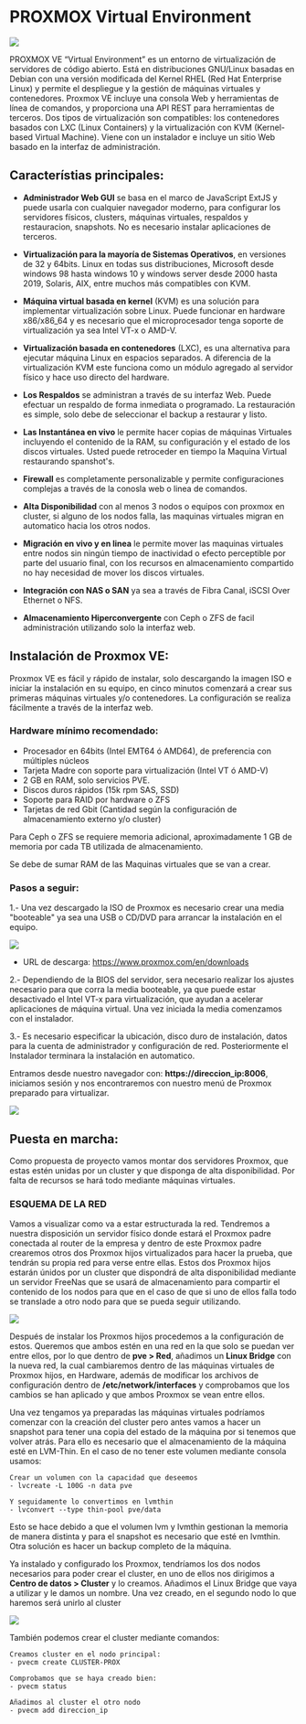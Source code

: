 # PROXMOX Virtual Environment

![](images/proxmox.png)

PROXMOX VE “Virtual Environment” es un entorno de virtualización de servidores de código abierto. 
Está en distribuciones GNU/Linux basadas en Debian con una versión modificada del Kernel RHEL (Red Hat Enterprise Linux) y permite el despliegue y la gestión de máquinas virtuales y contenedores. Proxmox VE incluye una consola Web y herramientas de línea de comandos, y proporciona una API REST para herramientas de terceros. Dos tipos de virtualización son compatibles: los contenedores basados con LXC (Linux Containers) y la virtualización con KVM (Kernel-based Virtual Machine). Viene con un instalador e incluye un sitio Web basado en la interfaz de administración.

## Característias principales: 

- **Administrador Web GUI** se basa en el marco de JavaScript ExtJS y puede usarla con cualquier navegador moderno, para configurar los servidores físicos, clusters, máquinas virtuales, respaldos y restauracion, snapshots. No es necesario instalar aplicaciones de terceros.

- **Virtualización para la mayoría de Sistemas Operativos**, en versiones de 32 y 64bits. Linux en todas sus distribuciones, Microsoft desde windows 98 hasta windows 10 y windows server desde 2000 hasta 2019, Solaris, AIX, entre muchos más compatibles con KVM.

- **Máquina virtual basada en kernel** (KVM) es una solución para implementar virtualización sobre Linux.  Puede funcionar en hardware x86/x86_64 y es necesario que el microprocesador tenga soporte de virtualización ya sea Intel VT-x o AMD-V.

- **Virtualización basada en contenedores** (LXC), es una alternativa para ejecutar máquina Linux en espacios separados. A diferencia de la virtualización KVM este funciona como un módulo agregado al servidor físico y hace uso directo del hardware.

- **Los Respaldos** se administran a través de su interfaz Web. Puede efectuar un respaldo de forma inmediata o programado. La restauración es simple, solo debe de seleccionar el backup a restaurar y listo.

- **Las Instantánea en vivo** le permite hacer copias de máquinas Virtuales incluyendo el contenido de la RAM, su configuración y el estado de los discos virtuales. Usted puede retroceder en tiempo la Maquina Virtual restaurando spanshot's.

- **Firewall** es completamente personalizable y permite configuraciones complejas a través de la conosla web o linea de comandos.

- **Alta Disponibilidad** con al menos 3 nodos o equipos con proxmox en cluster, si alguno de los nodos falla, las maquinas virtuales migran en automatico hacia los otros nodos.

- **Migración en vivo y en linea** le permite mover las maquinas virtuales entre nodos sin ningún tiempo de inactividad o efecto perceptible por parte del usuario final, con los recursos en almacenamiento compartido no hay necesidad de mover los discos virtuales.

- **Integración con NAS o SAN** ya sea a través de Fibra Canal, iSCSI Over Ethernet o NFS.

- **Almacenamiento Hiperconvergente** con Ceph o ZFS de facil administración utilizando solo la interfaz web.

## Instalación de Proxmox VE:

Proxmox VE es fácil y rápido de instalar, solo descargando la imagen ISO e iniciar la instalación en su equipo, en cinco minutos comenzará a crear sus primeras máquinas virtuales y/o contenedores. La configuración se realiza fácilmente a través de la interfaz web.


### Hardware mínimo recomendado: 

- Procesador en 64bits (Intel EMT64 ó AMD64), de preferencia con múltiples núcleos
- Tarjeta Madre con soporte para virtualización (Intel VT ó AMD-V)
- 2 GB en RAM, solo servicios PVE.
- Discos duros rápidos (15k rpm SAS, SSD)
- Soporte para RAID por hardware o ZFS
- Tarjetas de red Gbit (Cantidad según la configuración de almacenamiento externo y/o cluster)

Para Ceph o ZFS se requiere memoria adicional, aproximadamente 1 GB de memoria por cada TB utilizada de almacenamiento.

Se debe de sumar RAM de las Maquinas virtuales que se van a crear.

### Pasos a seguir: 

1.- Una vez descargado la ISO de Proxmox es necesario crear una media "booteable" ya sea una USB o CD/DVD para arrancar la instalación en el equipo.

![](images/instalador.png)

- URL de descarga: https://www.proxmox.com/en/downloads

2.- Dependiendo de la BIOS del servidor, sera necesario realizar los ajustes necesario para que corra la media booteable, ya que puede estar desactivado el Intel VT-x para virtualización,  que ayudan a acelerar aplicaciones de máquina virtual. Una vez iniciada la media comenzamos con el instalador. 

3.- Es necesario especificar la ubicación, disco duro de instalación, datos para la cuenta de administrador y configuración de red. Posteriormente el Instalador terminara la instalación en automatico.

Entramos desde nuestro navegador con: **https://direccion_ip:8006**, iniciamos sesión y nos encontraremos con nuestro menú de Proxmox preparado para virtualizar. 

![](images/menu.png)

## Puesta en marcha: 
Como propuesta de proyecto vamos montar dos servidores Proxmox, que estas estén unidas por un cluster y que disponga de alta disponibilidad. Por falta de recursos se hará todo mediante máquinas virtuales. 

### ESQUEMA DE LA RED

Vamos a visualizar como va a estar estructurada la red. Tendremos a nuestra disposición un servidor físico donde estará el Proxmox padre conectada al router de la empresa y dentro de este Proxmox padre crearemos otros dos Proxmox hijos virtualizados para hacer la prueba, que tendrán su propia red para verse entre ellas. Estos dos Proxmox hijos estarán únidos por un cluster que dispondrá de alta disponibilidad mediante un servidor FreeNas que se usará de almacenamiento para compartir el contenido de los nodos para que en el caso de que si uno de ellos falla todo se translade a otro nodo para que se pueda seguir utilizando. 

![](images/red2.png)

Después de instalar los Proxmos hijos procedemos a la configuración de estos. Queremos que ambos estén en una red en la que solo se puedan ver entre ellos, por lo que dentro de **pve > Red**, añadimos un **Linux Bridge** con la nueva red, la cual cambiaremos dentro de las máquinas virtuales de Proxmox hijos, en Hardware, además de modificar los archivos de configuración dentro de **/etc/network/interfaces** y comprobamos que los cambios se han aplicado y que ambos Proxmox se vean entre ellos. 

Una vez tengamos ya preparadas las máquinas virtuales podríamos comenzar con la creación del cluster pero antes vamos a hacer un snapshot para tener una copia del estado de la máquina por si tenemos que volver atrás. Para ello es necesario que el almacenamiento de la máquina esté en LVM-Thin. En el caso de no tener este volumen mediante consola usamos: 

```
Crear un volumen con la capacidad que deseemos
- lvcreate -L 100G -n data pve

Y seguidamente lo convertimos en lvmthin 
- lvconvert --type thin-pool pve/data
```
Esto se hace debido a que el volumen lvm y lvmthin gestionan la memoria de manera distinta y para el snapshot es necesario que esté en lvmthin. Otra solución es hacer un backup completo de la máquina. 

Ya instalado y configurado los Proxmox, tendríamos los dos nodos necesarios para poder crear el cluster, en uno de ellos nos dirigimos a **Centro de datos > Cluster** y lo creamos. Añadimos el Linux Bridge que vaya a utilizar y le damos un nombre. Una vez creado, en el segundo nodo lo que haremos será unirlo al cluster

![](images/cluster.png)

 También podemos crear el cluster mediante comandos: 
 
 ```
 Creamos cluster en el nodo principal:
 - pvecm create CLUSTER-PROX

Comprobamos que se haya creado bien: 
- pvecm status 

Añadimos al cluster el otro nodo
- pvecm add direccion_ip 
```


